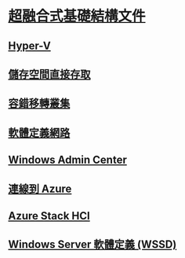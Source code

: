 # [超融合式基礎結構文件](index.yml)
## [Hyper-V](../virtualization/hyper-v/hyper-v-on-windows-server.md)
## [儲存空間直接存取](../storage/storage-spaces/storage-spaces-direct-overview.md)
## [容錯移轉叢集](../failover-clustering/failover-clustering-overview.md)
## [軟體定義網路](../networking/sdn/index.yml)
## [Windows Admin Center](../manage/windows-admin-center/overview.md)
## [連線到 Azure](../manage/windows-admin-center/azure/index.md)
## [Azure Stack HCI](/azure-stack/operator/azure-stack-hci-overview)
## [Windows Server 軟體定義 (WSSD)](https://www.microsoft.com/cloud-platform/software-defined-datacenter)